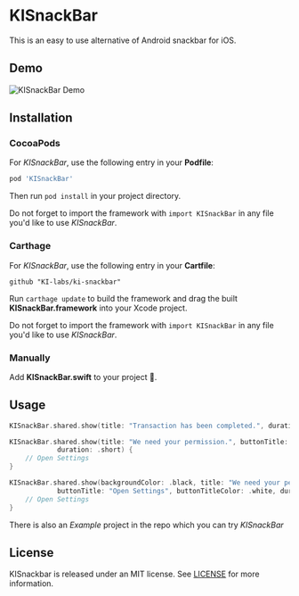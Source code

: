 # KISnackBar
  This is an easy to use alternative of Android snackbar for iOS.

## Demo
![KISnackBar Demo](https://github.com/KI-labs/ki-snackbar-dev/blob/master/KISnackBar.gif "KISnackBar Demo")


## Installation


### CocoaPods

For *KISnackBar*, use the following entry in your **Podfile**:

```rb
pod 'KISnackBar'
```

Then run `pod install` in your project directory.

Do not forget to import the framework with `import KISnackBar` in any file you'd like to use *KISnackBar*.

### Carthage

For *KISnackBar*, use the following entry in your **Cartfile**:

```
github "KI-labs/ki-snackbar"
```

Run `carthage update` to build the framework and drag the built **KISnackBar.framework** into your Xcode project.

Do not forget to import the framework with `import KISnackBar` in any file you'd like to use *KISnackBar*.

### Manually

Add **KISnackBar.swift** to your project 🎉.


## Usage

```swift
KISnackBar.shared.show(title: "Transaction has been completed.", duration: .short)
``` 

```swift
KISnackBar.shared.show(title: "We need your permission.", buttonTitle: "Open Settings", 
			duration: .short) {			
    // Open Settings
}
``` 

```swift
KISnackBar.shared.show(backgroundColor: .black, title: "We need your permission.", titleColor: .white, 
			buttonTitle: "Open Settings", buttonTitleColor: .white, duration: .long) {
    // Open Settings
}
``` 

There is also an *Example* project in the repo which you can try *KISnackBar*


## License

KISnackbar is released under an MIT license. See [LICENSE](https://github.com/KI-labs/ki-snackbar-dev/blob/master/LICENSE) for more information.
